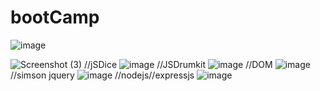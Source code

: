 # bootCamp 
![image](https://user-images.githubusercontent.com/49728020/167288867-d73ef3ce-08e6-4b19-9e57-1e24c1248ff0.png)

![Screenshot (3)](https://user-images.githubusercontent.com/49728020/159702033-08478f0c-95c2-4fbf-9240-6f8a031a673a.png)
//jSDice
![image](https://user-images.githubusercontent.com/49728020/167288837-b2958ff9-799a-406e-8137-d574ab2512a0.png)
//JSDrumkit
![image](https://user-images.githubusercontent.com/49728020/167308363-f871c029-c162-4cc3-ae9f-63272a19f610.png)
//DOM
![image](https://user-images.githubusercontent.com/49728020/167385210-814380cc-d939-4c91-9984-d574cedd3dc8.png)
//simson jquery 
![image](https://user-images.githubusercontent.com/49728020/168474823-5341bfc6-b1f0-4b68-9d94-daa8608207e8.png)
//nodejs//expressjs
![image](https://user-images.githubusercontent.com/49728020/168249403-25381012-388c-48e5-a9b4-a4c9757b1f9b.png)

